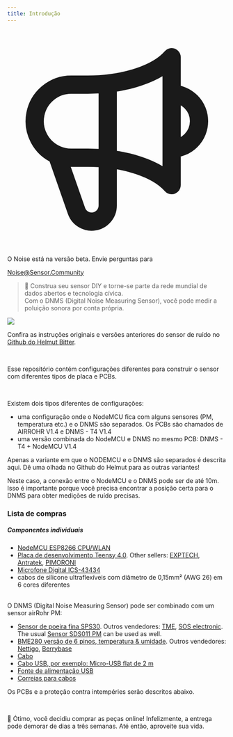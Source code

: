 ```yaml
---
title: Introdução
---
```

 
  <div class="max-w-screen-xl mx-auto pb-5">
    <div class="p-2 rounded-lg bg-indigo-100 shadow-lg sm:p-3">
    <div class="flex items-center">
          <span class="p-2 rounded-lg bg-indigo-500">
            <svg class="h-8 w-8 text-white" fill="none" viewBox="0 0 24 24" stroke="currentColor">
              <path stroke-linecap="round" stroke-linejoin="round" stroke-width="2" d="M11 5.882V19.24a1.76 1.76 0 01-3.417.592l-2.147-6.15M18 13a3 3 0 100-6M5.436 13.683A4.001 4.001 0 017 6h1.832c4.1 0 7.625-1.234 9.168-3v14c-1.543-1.766-5.067-3-9.168-3H7a3.988 3.988 0 01-1.564-.317z" />
            </svg>
          </span>
        <div class="flex-wrap flex">
          <p class="pt-1 text-indigo-700 font-medium">
              O Noise está na versão beta. Envie perguntas para</p>
        <a href="mailto:Noise@Sensor.Community" class="ml-1 font-medium underline text-white hover:text-yellow-600">
                Noise@Sensor.Community</a>
        </div>
    </div>
  </div>
</div>


> 🚧 Construa seu sensor DIY e torne-se parte da rede mundial de dados abertos e tecnologia cívica. <br> Com o DNMS (Digital Noise Measuring Sensor), você pode medir a poluição sonora por conta própria.

 <img src="../docs/dnms/dnms-noise-measuring-sensor-kit.jpg" style="display: block; margin: 1em 0" loading="lazy"/>


Confira as instruções originais e versões anteriores do sensor de ruído no [Github do Helmut Bitter](https://github.com/hbitter/DNMS/tree/master/Manual).

<br>

Esse repositório contém configurações diferentes para construir o sensor com diferentes tipos de placa e PCBs.
 
 <br>
 
 Existem dois tipos diferentes de configurações:
 
* uma configuração onde o NodeMCU fica com alguns sensores (PM, temperatura etc.) e o DNMS são separados. Os PCBs são chamados de AIRROHR V1.4 e DNMS - T4 V1.4
* uma versão combinada do NodeMCU e DNMS no mesmo PCB: DNMS - T4 + NodeMCU V1.4
  
 Apenas a variante em que o NODEMCU e o DNMS são separados é descrita aqui. Dê uma olhada no Github do Helmut para as outras variantes!
 
  Neste caso, a conexão entre o NodeMCU e o DNMS pode ser de até 10m. Isso é importante porque você precisa encontrar a posição certa para o DNMS para obter medições de ruído precisas.

### Lista de compras

##### Componentes individuais
* [NodeMCU ESP8266 CPU/WLAN](https://www.aliexpress.com/wholesale?groupsort=1&SortType=price_asc&SearchText=nodemcu+v3+esp8266+ch340)
* [Placa de desenvolvimento Teensy 4.0](https://www.pjrc.com/store/teensy40.html). Other sellers: [EXPTECH](https://www.exp-tech.de/plattformen/teensy/9596/teensy-4.0-development-board), [Antratek](https://www.antratek.de/teensy-4-0), [PIMORONI](https://shop.pimoroni.com/products/teensy-4-0-development-board)
* [Microfone Digital ICS-43434](https://www.tindie.com/products/onehorse/ics43434-i2s-digital-microphone/)
* cabos de silicone ultraflexíveis com diâmetro de 0,15mm² (AWG 26) em 6 cores diferentes
<br>
O DNMS (Digital Noise Measuring Sensor) pode ser combinado com um sensor airRohr PM:

* [Sensor de poeira fina SPS30](https://www.sparkfun.com/products/15103). Outros vendedores: [TME](https://www.tme.eu/de/details/sps30/gassensoren/sensirion/1-101638-10/?brutto=1), [SOS electronic](https://www.soselectronic.de/products/sensirion/sps30-2-304234). The usual [Sensor SDS011 PM](https://de.aliexpress.com/wholesale?catId=0&initiative_id=AS_20200813122806&SearchText=sds011) can be used as well.
* [BME280 versão de 6 pinos, temperatura & umidade](https://www.aliexpress.com/wholesale?catId=0&initiative_id=SB_20200308040440&SearchText=bme280+-5V+%2B3.3V). Outros vendedores: [Nettigo](https://nettigo.eu/products/module-pressure-humidity-and-temperature-sensor-bosch-bme280), [Berrybase](https://www.berrybase.de/sensoren-module/feuchtigkeit/gy-bme280-breakout-board-3in1-sensor-f-252-r-temperatur-luftfeuchtigkeit-und-luftdruck?c=92)
* [Cabo](http://www.aliexpress.com/wholesale?groupsort=1&SortType=price_asc&SearchText=Dupont+cable+20cm+female-female)
* [Cabo USB, por exemplo: Micro-USB flat de 2 m](https://www.aliexpress.com/wholesale?catId=0&initiative_id=SB_20200308040708&SearchText=micro+usb+flat+cable+2m)
* [Fonte de alimentação USB](https://www.aliexpress.com/wholesale?catId=0&initiative_id=SB_20200308040834&SearchText=single+micro+usb+eu+power+supply)
* [Correias para cabos](https://www.aliexpress.com/wholesale?catId=0&initiative_id=SB_20200308040852&SearchText=cable+straps)

Os PCBs e a proteção contra intempéries serão descritos abaixo.

<br>

🙌 Ótimo, você decidiu comprar as peças online!
Infelizmente, a entrega pode demorar de dias a três semanas.
Até então, aproveite sua vida️.
